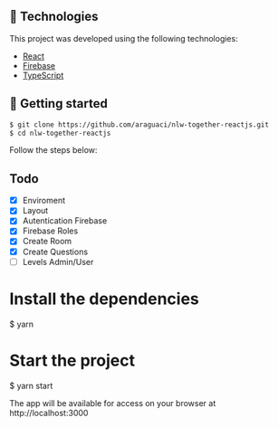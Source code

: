 ## 🧪 Technologies

This project was developed using the following technologies:

- [React](https://reactjs.org)
- [Firebase](https://firebase.google.com/)
- [TypeScript](https://www.typescriptlang.org/)

## 🚀 Getting started

```bash
$ git clone https://github.com/araguaci/nlw-together-reactjs.git
$ cd nlw-together-reactjs
```
Follow the steps below:

## Todo
- [x] Enviroment
- [x] Layout
- [x] Autentication Firebase
- [x] Firebase Roles
- [x] Create Room
- [x] Create Questions
- [ ] Levels Admin/User

# Install the dependencies
$ yarn

# Start the project
$ yarn start

The app will be available for access on your browser at http://localhost:3000

